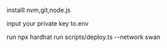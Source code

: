 installl nvm,git,node.js

input your private key to.env

run npx hardhat run scripts/deploy.ts --network swan
